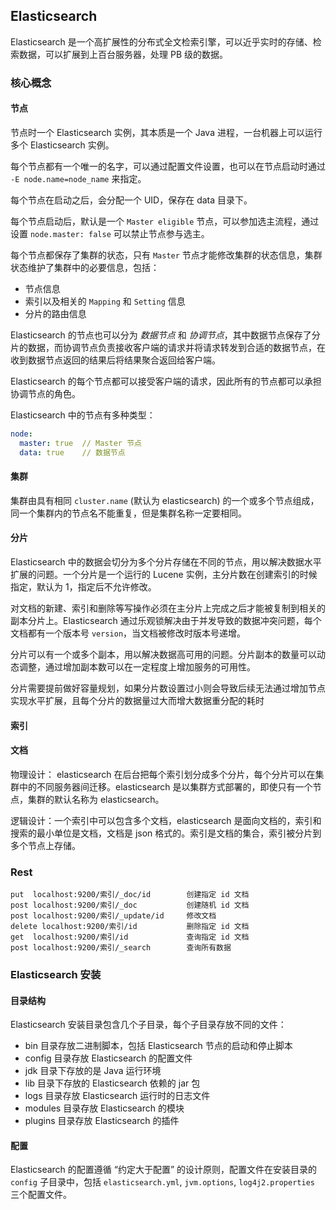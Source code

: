 ## Elasticsearch

Elasticsearch 是一个高扩展性的分布式全文检索引擎，可以近乎实时的存储、检索数据，可以扩展到上百台服务器，处理 PB 级的数据。

### 核心概念

#### 节点

节点时一个 Elasticsearch 实例，其本质是一个 Java 进程，一台机器上可以运行多个 Elasticsearch 实例。

每个节点都有一个唯一的名字，可以通过配置文件设置，也可以在节点启动时通过 `-E node.name=node_name` 来指定。

每个节点在启动之后，会分配一个 UID，保存在 data 目录下。



每个节点启动后，默认是一个 `Master eligible` 节点，可以参加选主流程，通过设置 `node.master: false` 可以禁止节点参与选主。

每个节点都保存了集群的状态，只有 `Master` 节点才能修改集群的状态信息，集群状态维护了集群中的必要信息，包括：

- 节点信息
- 索引以及相关的 `Mapping` 和 `Setting` 信息
- 分片的路由信息

Elasticsearch 的节点也可以分为  *数据节点*  和 *协调节点*，其中数据节点保存了分片的数据，而协调节点负责接收客户端的请求并将请求转发到合适的数据节点，在收到数据节点返回的结果后将结果聚合返回给客户端。

Elasticsearch 的每个节点都可以接受客户端的请求，因此所有的节点都可以承担协调节点的角色。



Elasticsearch 中的节点有多种类型：

```yml
node:
  master: true	// Master 节点
  data: true	// 数据节点
```



#### 集群

集群由具有相同 `cluster.name` (默认为 elasticsearch) 的一个或多个节点组成，同一个集群内的节点名不能重复，但是集群名称一定要相同。

#### 分片

Elasticsearch 中的数据会切分为多个分片存储在不同的节点，用以解决数据水平扩展的问题。一个分片是一个运行的 Lucene 实例，主分片数在创建索引的时候指定，默认为 1，指定后不允许修改。

对文档的新建、索引和删除等写操作必须在主分片上完成之后才能被复制到相关的副本分片上。Elasticsearch 通过乐观锁解决由于并发导致的数据冲突问题，每个文档都有一个版本号 `version`，当文档被修改时版本号递增。



分片可以有一个或多个副本，用以解决数据高可用的问题。分片副本的数量可以动态调整，通过增加副本数可以在一定程度上增加服务的可用性。



分片需要提前做好容量规划，如果分片数设置过小则会导致后续无法通过增加节点实现水平扩展，且每个分片的数据量过大而增大数据重分配的耗时

#### 索引

#### 文档

物理设计： elasticsearch 在后台把每个索引划分成多个分片，每个分片可以在集群中的不同服务器间迁移。elasticsearch 是以集群方式部署的，即使只有一个节点，集群的默认名称为 elasticsearch。

逻辑设计：一个索引中可以包含多个文档，elasticsearch 是面向文档的，索引和搜索的最小单位是文档，文档是 json 格式的。索引是文档的集合，索引被分片到多个节点上存储。


### Rest

```
put  localhost:9200/索引/_doc/id        创建指定 id 文档
post localhost:9200/索引/_doc           创建随机 id 文档
post localhost:9200/索引/_update/id     修改文档
delete localhost:9200/索引/id           删除指定 id 文档
get  localhost:9200/索引/id             查询指定 id 文档
post localhost:9200/索引/_search        查询所有数据
```

### Elasticsearch 安装

#### 目录结构

Elasticsearch 安装目录包含几个子目录，每个子目录存放不同的文件：

- bin 目录存放二进制脚本，包括 Elasticsearch 节点的启动和停止脚本
- config 目录存放 Elasticsearch 的配置文件
- jdk 目录下存放的是 Java 运行环境
- lib 目录下存放的 Elasticsearch 依赖的 jar 包
- logs 目录存放 Elasticsearch 运行时的日志文件
- modules 目录存放 Elasticsearch 的模块
- plugins 目录存放 Elasticsearch 的插件

#### 配置

Elasticsearch 的配置遵循  “约定大于配置” 的设计原则，配置文件在安装目录的 `config` 子目录中，包括 `elasticsearch.yml`, `jvm.options`, `log4j2.properties` 三个配置文件。